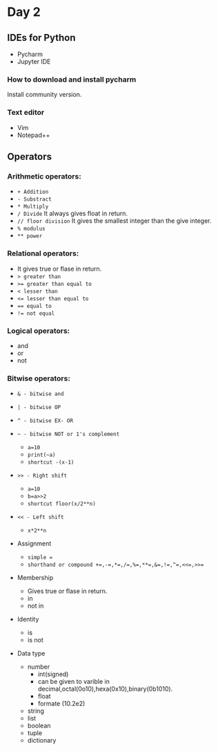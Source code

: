 # Day 2

## IDEs for Python

- Pycharm
- Jupyter IDE

### How to download and install pycharm

Install community version.

### Text editor

- Vim
- Notepad++

## Operators

### Arithmetic operators:

- `+ Addition`
- `- Substract`
- `* Multiply`
- `/ Divide` It always gives float in return.
- `// floor division` It gives the smallest integer than the give integer.
- `% modulus`
- `** power`

### Relational operators:

- It gives true or flase in return.
- `> greater than`
- `>= greater than equal to`
- `< lesser than`
- `<= lesser than equal to`
- `== equal to`
- `!= not equal`

### Logical operators:

- and
- or
- not

### Bitwise operators:

- `& - bitwise and`

- `| - bitwise OP`

- `^ - bitwise EX- OR`

- ```
  ~ - bitwise NOT or 1's complement
  ```

  - `a=10`
  - `print(~a)`
  - `shortcut -(x-1)`

- ```
  >> - Right shift
  ```

  - `a=10`
  - `b=a>>2`
  - `shortcut floor(x/2**n)`

- ```
  << - Left shift
  ```

  - `x*2**n`

- Assignment

  - `simple =`
  - `shorthand or compound +=,-=,*=,/=,%=,**=,&=,!=,^=,<<=,>>=`

- Membership

  - Gives true or flase in return.
  - in
  - not in

- Identity

  - is
  - is not

- Data type

  - number
    - int(signed)
    - can be given to varible in decimal,octal(0o10),hexa(0x10),binary(0b1010).
    - float
    - formate (10.2e2)
  - string
  - list
  - boolean
  - tuple
  - dictionary
